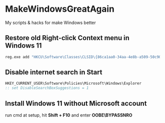 # MakeWindowsGreatAgain
My scripts &amp; hacks for make Windows better

## Restore old Right-click Context menu in Windows 11
```cmd
reg.exe add "HKCU\Software\Classes\CLSID\{86ca1aa0-34aa-4e8b-a509-50c905bae2a2}\InprocServer32" /f /ve
```

## Disable internet search in Start
```cmd
HKEY_CURRENT_USER\Software\Policies\Microsoft\Windows\Explorer
:: set DisableSearchBoxSuggestions = 1
```

## Install Windows 11 without Microsoft account
run cmd at setup, hit **Shift + F10** and enter **OOBE\BYPASSNRO**
